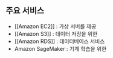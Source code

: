 
## 주요 서비스
- [[Amazon EC2]] : 가상 서버를 제공
- [[Amazon S3]] : 데이터 저장을 위한
- [[Amazon RDS]] : 데이터베이스 서비스
- Amazon SageMaker : 기계 학습을 위한